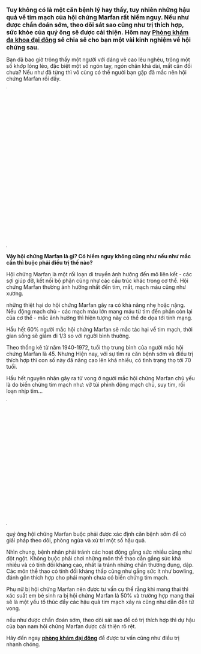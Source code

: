 <p><span style="font-size:medium"><strong>Tuy không có là một căn bệnh lý hay thấy, tuy nhiên những hậu quả về tim mạch của hội chứng Marfan rất hiểm nguy. Nếu như được chẩn đoán sớm, theo dõi sát sao cũng như trị thích hợp, sức khỏe của quý ông sẽ được cải thiện.</strong></span><span style="font-size:medium"> <strong>Hôm nay <a href="http://plo.vn/xa-hoi/suc-khoe/phong-kham-dai-dong-co-tot-khong-717706.html">Phòng khám đa&nbsp;khoa đại đông</a> sẽ chia sẽ cho bạn một vài kinh nghiệm về hội chứng sau.</strong></span></p>

<p>Bạn đã bao giờ trông thấy một người với dáng vẻ cao lêu nghêu, trông một số khớp lỏng lẻo, đặc biệt một số ngón tay, ngón chân khá dài, mất cân đối chưa? Nếu như đã từng thì vô cùng có thể người bạn gặp đã mắc nên hội chứng Marfan rồi đấy.</p>

<table align="center" border="0" cellpadding="3" cellspacing="0" class="tblImage" style="font-family:times new roman; font-size:16px; width:1px">
	<tbody>
		<tr>
			<td><img alt="Hoi chung Marfan - nguyen nhan chu yeu gay nen bien chung tim mach cao nhat hien nay" src="http://st.suckhoegiadinh.com.vn/staticFile/Subject/2017/09/07/2431753/hoi-chung-marfan--nguyen-nhan-chu-yeu-gay-nen-bien-chung-tim-mach-cao-nhat-hien-nay_131013912.jpg" title="Hội chứng Marfan - nguyên nhân chủ yếu gây nên biến chứng tim mạch cao nhất hiện nay" /></td>
		</tr>
		<tr>
			<td>
			<p><em>Ảnh minh họa</em></p>
			</td>
		</tr>
	</tbody>
</table>

<p><strong>Vậy hội chứng Marfan là gì? Có hiểm nguy không cũng như nếu như mắc cần thì buộc phải điều trị thế nào?</strong></p>

<p>Hội chứng Marfan là một rối loạn di truyền ảnh hưởng đến mô liên kết - các sợi giúp đỡ, kết nối bộ phận cũng như các cấu trúc khác trong cơ thể. Hội chứng Marfan thường ảnh hưởng nhất đến tim, mắt, mạch máu cũng như xương.</p>

<p>những thiệt hại do hội chứng Marfan gây ra có khả năng nhẹ hoặc nặng. Nếu động mạch chủ - các mạch máu lớn mang máu từ tim đến phần còn lại của cơ thể - mắc ảnh hưởng thì hiện tượng này có thể đe dọa tới tính mạng.</p>

<p>Hầu hết 60% người mắc hội chứng Marfan sẽ mắc tác hại về tim mạch, thời gian sống sẽ giảm đi 1/3 so với người bình thường.</p>

<p>Theo thống kê từ năm 1940-1972, tuổi thọ trung bình của người mắc hội chứng Marfan là 45. Nhưng Hiện nay, với sự tìm ra căn bệnh sớm và điều trị thích hợp thì con số này đã nâng cao lên khá nhiều, có tình trạng thọ tới 70 tuổi.</p>

<p>Hầu hết nguyên nhân gây ra tử vong ở người mắc hội chứng Marfan chủ yếu là do biến chứng tim mạch như: vỡ túi phình động mạch chủ, suy tim, <a href="http://www.suckhoegiadinh.com.vn/khoe-+/4-dau-hieu-canh-bao-benh-tim-khong-nen-bo-qua-16292/" style="text-decoration-line: none;">rối loạn nhịp tim</a>&hellip;</p>

<table align="center" border="0" cellpadding="3" cellspacing="0" class="tblImage" style="font-family:times new roman; font-size:16px; width:1px">
	<tbody>
		<tr>
			<td><img alt="Hoi chung Marfan - nguyen nhan chu yeu gay nen bien chung tim mach cao nhat hien nay" src="http://st.suckhoegiadinh.com.vn/staticFile/Subject/2017/09/07/2431753/hoi-chung-marfan--nguyen-nhan-chu-yeu-gay-nen-bien-chung-tim-mach-cao-nhat-hien-nay_71744887.jpg" title="Hội chứng Marfan - nguyên nhân chủ yếu gây nên biến chứng tim mạch cao nhất hiện nay" /></td>
		</tr>
	</tbody>
</table>

<p>quý ông hội chứng Marfan buộc phải được xác định căn bệnh sớm để có giải pháp theo dõi, phòng ngừa và xử trí một số hậu quả.</p>

<p>Nhìn chung, bệnh nhân phải tránh các hoạt động gắng sức nhiều cũng như đột ngột. Không buộc phải chơi những môn thể thao cần gắng sức khá nhiều và có tính đối kháng cao, nhất là tránh những chấn thương đụng, dập. Các môn thể thao có tính đối kháng thấp cũng như gắng sức ít như bowling, đánh gôn thích hợp cho phái mạnh chưa có biến chứng tim mạch.</p>

<p>Phụ nữ bị hội chứng Marfan nên được tư vấn cụ thể rằng khi mang thai thì xác suất em bé sinh ra bị hội chứng Marfan là 50% và trường hợp mang thai sẽ là một yếu tố thúc đẩy các hậu quả tim mạch xảy ra cũng như dẫn đến tử vong.</p>

<p>nếu như được chẩn đoán sớm, theo dõi sát sao để có trị thích hợp thì dự hậu của bạn nam hội chứng Marfan được cải thiện rõ rệt.</p>

<p>Hãy đến ngay <a href="http://plo.vn/xa-hoi/suc-khoe/phong-kham-dai-dong-co-tot-khong-717706.html"><strong>phòng khám đại đông</strong></a> để được tư vấn cũng như điều trị nhanh chóng.</p>
